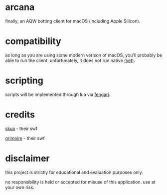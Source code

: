 # arcana

finally, an AQW botting client for macOS (including Apple Silicon).

# compatibility

as long as you are using some modern verison of macOS, you'll probably be able to run the client. unfortunately, it does not run native [(yet)](https://github.com/toommyliu/arcana/pull/4).

# scripting

scripts will be implemented through lua via [fengari](https://fengari.io).

# credits

[skua](https://github.com/BrenoHenrike/Skua) - their swf

[grimoire](https://github.com/GentleGanku/GrimliteRev) - their swf

# disclaimer

this project is strictly for educational and evaluation purposes only.

no responsibility is held or accepted for misuse of this application. use at your own risk.